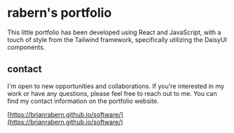 # rabern's portfolio

This little portfolio has been developed using React and JavaScript, with a touch of style from the Tailwind framework, specifically utilizing the DaisyUI components.

## contact

I'm open to new opportunities and collaborations. If you're interested in my work or have any questions, please feel free to reach out to me. You can find my contact information on the portfolio website.

[https://brianrabern.github.io/software/](https://brianrabern.github.io/software/)
